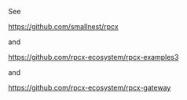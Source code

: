 See

https://github.com/smallnest/rpcx

and

https://github.com/rpcx-ecosystem/rpcx-examples3

and

https://github.com/rpcx-ecosystem/rpcx-gateway

